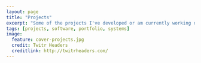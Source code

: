 ```yaml
---
layout: page
title: "Projects"
excerpt: "Some of the projects I've developed or am currently working on"
tags: [projects, software, portfolio, systems]
image:
  feature: cover-projects.jpg
  credit: Twitr Headers
  creditlink: http://twitrheaders.com/
---
```


